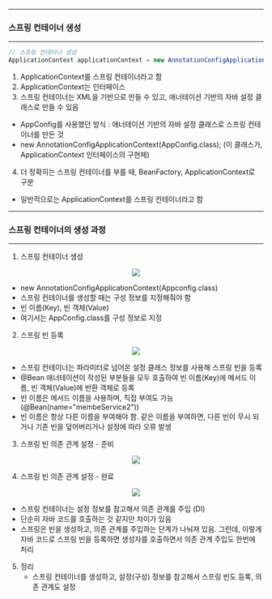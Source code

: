 -----
### 스프링 컨테이너 생성
-----
```java
// 스프링 컨테이너 생성
ApplicationContext applicationContext = new AnnotationConfigApplicationContext(AppConfig.class);
```
1. ApplicationContext를 스프링 컨테이너라고 함
2. ApplicationContext는 인터페이스
3. 스프링 컨테이너는 XML을 기반으로 만들 수 있고, 애너테이션 기반의 자바 설정 클래스로 만들 수 있음
  - AppConfig를 사용했던 방식 : 애너테이션 기반의 자바 설정 클래스로 스프링 컨테이너를 만든 것
  - new AnnotationConfigApplicationContext(AppConfig.class); (이 클래스가, ApplicationContext 인터페이스의 구현체)
4. 더 정확히는 스프링 컨테이너를 부를 때, BeanFactory, ApplicationContext로 구분
  - 일반적으로는 ApplicationContext를 스프링 컨테이너라고 함

-----
### 스프링 컨테이너의 생성 과정
-----
1. 스프링 컨테이너 생성
<div align="center">
<img src="https://github.com/sooyounghan/JavaScript/assets/34672301/92e5f3bc-5962-4a98-beae-712985c93a15">
</div>

  - new AnnotationConfigApplicationContext(Appconfig.class)
  - 스프링 컨테이너를 생성할 때는 구성 정보를 지정해줘야 함
  - 빈 이름(Key), 빈 객체(Value)
  - 여기서는 AppConfig.class를 구성 정보로 지정

2. 스프링 빈 등록
<div align="center">
<img src="https://github.com/sooyounghan/JavaScript/assets/34672301/4190d442-96d2-41bb-a610-e0bbe1520145">
</div>

  - 스프링 컨테이너는 파라미터로 넘어온 설정 클래스 정보를 사용해 스프링 빈을 등록
  - @Bean 애너테이션이 작성된 부분들을 모두 호출하여 빈 이름(Key)에 메서드 이름, 빈 객체(Value)에 반환 객체로 등록
  - 빈 이름은 메서드 이름을 사용하며, 직접 부여도 가능 (@Bean(name="membeService2"))
  - 빈 이름은 항상 다른 이름을 부여해야 함. 같은 이름을 부여하면, 다른 빈이 무시 되거나 기존 빈을 덮어버리거나 설정에 따라 오류 발생

3. 스프링 빈 의존 관계 설정 - 준비
<div align="center">
<img src="https://github.com/sooyounghan/JavaScript/assets/34672301/e6fd9c43-b5c9-4fec-9229-c5821670020f">
</div>

4. 스프링 빈 의존 관계 설정 - 완료
<div align="center">
<img src="https://github.com/sooyounghan/JavaScript/assets/34672301/0cd0006c-89e4-46b0-9b3d-13b14d3bdb1c">
</div>

  - 스프링 컨테이너는 설정 정보를 참고해서 의존 관계를 주입 (DI)
  - 단순히 자바 코드를 호출하는 것 같지만 차이가 있음
  - 스프링은 빈을 생성하고, 의존 관계를 주입하는 단계가 나눠져 있음. 그런데, 이렇게 자바 코드로 스프링 빈을 등록하면 생성자를 호출하면서 의존 관계 주입도 한번에 처리

5. 정리
   - 스프링 컨테이너를 생성하고, 설정(구성) 정보를 참고해서 스프링 빈도 등록, 의존 관계도 설정
